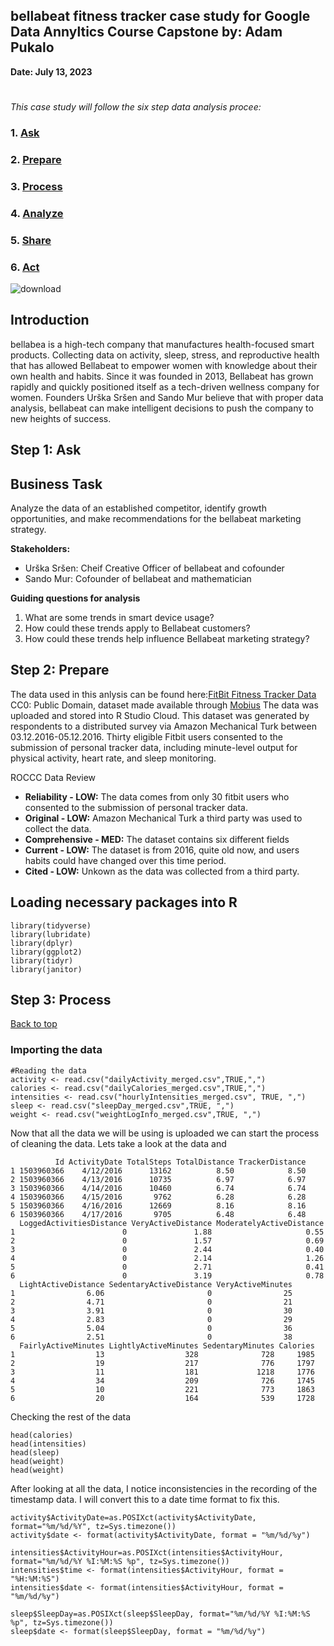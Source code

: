 ## bellabeat fitness tracker case study for Google Data Annyltics Course Capstone by: Adam Pukalo
**Date: July 13, 2023** 
#
_This case study will follow the six step data analysis procee:_
###  1. [Ask](#step-1-ask)
###  2. [Prepare](#step-2-prepare)
###  3. [Process](#step-3-process)
###  4. [Analyze](#step-4-analyze)
###  5. [Share](#step-5-share)
###  6. [Act](#step-6-act)

![download](https://github.com/pukalo19/bellabeat_case_study_Google_Capstone_R/assets/131198211/9e72c0f6-3bf2-49b1-86a3-0bf6412ce524)

## Introduction 
bellabea is a high-tech company that manufactures health-focused smart products. Collecting data on activity, sleep, stress, and reproductive health that has allowed Bellabeat to empower
women with knowledge about their own health and habits. Since it was founded in 2013, Bellabeat has grown rapidly and quickly positioned itself as a tech-driven wellness company for women. Founders Urška Sršen and Sando Mur believe that with proper data analysis, bellabeat can make intelligent decisions to push the company to new heights of success.

## Step 1: Ask

## Business Task
Analyze the data of an established competitor, identify growth opportunities, and make recommendations for the bellabeat marketing strategy.

**Stakeholders:** 

* Urška Sršen: Cheif Creative Officer of bellabeat and cofounder
* Sando Mur: Cofounder of bellabeat and mathematician

**Guiding questions for analysis**
1. What are some trends in smart device usage?
2. How could these trends apply to Bellabeat customers?
3. How could these trends help influence Bellabeat marketing strategy?

## Step 2: Prepare
The data used in this anlysis can be found here:[FitBit Fitness Tracker Data](https://www.kaggle.com/datasets/arashnic/fitbit) CC0: Public Domain, dataset made available through [Mobius](https://www.kaggle.com/arashnic)
The data was uploaded and stored into R Studio Cloud. 
This dataset was generated by respondents to a distributed survey via Amazon Mechanical Turk between 03.12.2016-05.12.2016. Thirty eligible Fitbit users consented to the submission of personal tracker data, including minute-level output for physical activity, heart rate, and sleep monitoring.

ROCCC Data Review 
* **Reliability - LOW:** The data comes from only 30 fitbit users who consented to the submission of personal tracker data.
* **Original - LOW:** Amazon Mechanical Turk a third party was used to collect the data.
* **Comprehensive - MED:** The dataset contains six different fields
* **Current - LOW:** The dataset is from 2016, quite old now, and users habits could have changed over this time period.
* **Cited - LOW:** Unkown as the data was collected from a third party.

## Loading necessary packages into R
```
library(tidyverse)
library(lubridate) 
library(dplyr)
library(ggplot2)
library(tidyr)
library(janitor)
```
## Step 3: Process 
[Back to top](#introduction)

### Importing the data
```
#Reading the data
activity <- read.csv("dailyActivity_merged.csv",TRUE,",")
calories <- read.csv("dailyCalories_merged.csv",TRUE,",")
intensities <- read.csv("hourlyIntensities_merged.csv", TRUE, ",")
sleep <- read.csv("sleepDay_merged.csv",TRUE, ",")
weight <- read.csv("weightLogInfo_merged.csv",TRUE, ",")
```
Now that all the data we will be using is uploaded we can start the process of cleaning the data. Lets take a look at the data and 
```
          Id ActivityDate TotalSteps TotalDistance TrackerDistance
1 1503960366    4/12/2016      13162          8.50            8.50
2 1503960366    4/13/2016      10735          6.97            6.97
3 1503960366    4/14/2016      10460          6.74            6.74
4 1503960366    4/15/2016       9762          6.28            6.28
5 1503960366    4/16/2016      12669          8.16            8.16
6 1503960366    4/17/2016       9705          6.48            6.48
  LoggedActivitiesDistance VeryActiveDistance ModeratelyActiveDistance
1                        0               1.88                     0.55
2                        0               1.57                     0.69
3                        0               2.44                     0.40
4                        0               2.14                     1.26
5                        0               2.71                     0.41
6                        0               3.19                     0.78
  LightActiveDistance SedentaryActiveDistance VeryActiveMinutes
1                6.06                       0                25
2                4.71                       0                21
3                3.91                       0                30
4                2.83                       0                29
5                5.04                       0                36
6                2.51                       0                38
  FairlyActiveMinutes LightlyActiveMinutes SedentaryMinutes Calories
1                  13                  328              728     1985
2                  19                  217              776     1797
3                  11                  181             1218     1776
4                  34                  209              726     1745
5                  10                  221              773     1863
6                  20                  164              539     1728
```
Checking the rest of the data 
```
head(calories)
head(intensities)
head(sleep)
head(weight)
head(weight)
```
After looking at all the data, I notice inconsistencies in the recording of the timestamp data. I will convert this to a date time format to fix this. 
```
activity$ActivityDate=as.POSIXct(activity$ActivityDate, format="%m/%d/%Y", tz=Sys.timezone())
activity$date <- format(activity$ActivityDate, format = "%m/%d/%y")

intensities$ActivityHour=as.POSIXct(intensities$ActivityHour, format="%m/%d/%Y %I:%M:%S %p", tz=Sys.timezone())
intensities$time <- format(intensities$ActivityHour, format = "%H:%M:%S")
intensities$date <- format(intensities$ActivityHour, format = "%m/%d/%y")

sleep$SleepDay=as.POSIXct(sleep$SleepDay, format="%m/%d/%Y %I:%M:%S %p", tz=Sys.timezone())
sleep$date <- format(sleep$SleepDay, format = "%m/%d/%y")
``` 
